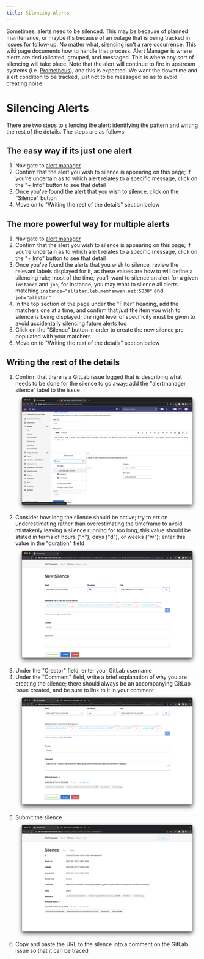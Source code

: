 ```yaml
---
title: Silencing Alerts
---
```

Sometimes, alerts need to be silenced. This may be because of planned maintenance, or maybe it's because of an outage that is being tracked in issues for follow-up. No matter what, silencing isn't a rare occurrence. This wiki page documents how to handle that process. Alert Manager is where alerts are deduplicated, grouped, and messaged. This is where any sort of silencing will take place. Note that the alert will continue to fire in upstream systems (i.e. [Prometheus](https://prometheus.memhamwan.net)), and this is expected. We want the downtime and alert condition to be tracked, just not to be messaged so as to avoid creating noise.

# Silencing Alerts

There are two steps to silencing the alert: identifying the pattern and writing the rest of the details. The steps are as follows:

## The easy way if its just one alert

1. Navigate to [alert manager](https://alertmanager.memhamwan.net/#/alerts)
2. Confirm that the alert you wish to silence is appearing on this page; if you're uncertain as to which alert relates to a specific message, click on the "+ Info" button to see that detail
3. Once you've found the alert that you wish to silence, click on the "Silence" button
4. Move on to "Writing the rest of the details" section below 

## The more powerful way for multiple alerts

1. Navigate to [alert manager](https://alertmanager.memhamwan.net/#/alerts)
2. Confirm that the alert you wish to silence is appearing on this page; if you're uncertain as to which alert relates to a specific message, click on the "+ Info" button to see that detail
3. Once you've found the alerts that you wish to silence, review the relevant labels displayed for it, as these values are how to will define a silencing rule; most of the time, you'll want to silence an alert for a given `instance` and `job`; for instance, you may want to silence all alerts matching `instance="allstar.leb.memhamwan.net:5038"` and `job="allstar"`
4. In the top section of the page under the "Filter" heading, add the matchers one at a time, and confirm that _just_ the item you wish to silence is being displayed; the right level of specificity must be given to avoid accidentally silencing future alerts too
5. Click on the "Silence" button in order to create the new silence pre-populated with your matchers
6. Move on to "Writing the rest of the details" section below

## Writing the rest of the details

1. Confirm that there is a GitLab issue logged that is describing what needs to be done for the silence to go away; add the "alertmanager silence" label to the issue
   ![Screen_Shot_2022-08-27_at_6.15.01_PM](images/step-1.png)
2. Consider how long the silence should be active; try to err on underestimating rather than overestimating the timeframe to avoid mistakenly leaving a silence running for too long; this value should be stated in terms of hours ("h"), days ("d"), or weeks ("w"); enter this value in the "duration" field
   ![Screen_Shot_2022-08-27_at_6.13.48_PM](images/step-2.png)
2. Under the "Creator" field, enter your GitLab username
3. Under the "Comment" field, write a brief explanation of why you are creating the silence; there should always be an accompanying GitLab Issue created, and be sure to link to it in your comment
   ![Screen_Shot_2022-08-27_at_6.16.21_PM](images/step-3.png)
4. Submit the silence
   ![Screen_Shot_2022-08-27_at_6.16.24_PM](images/step-4.png)
5. Copy and paste the URL to the silence into a comment on the GitLab issue so that it can be traced
